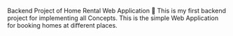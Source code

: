 Backend Project of Home Rental Web Application 🚀
This is my first backend project for implementing all Concepts.
This is the simple Web Application for booking homes at different places. 
